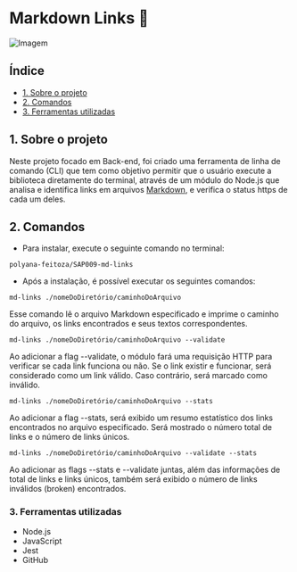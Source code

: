 # Markdown Links 🔗
![Imagem](https://user-images.githubusercontent.com/110297/42118443-b7a5f1f0-7bc8-11e8-96ad-9cc5593715a6.jpg)

## Índice
* [1. Sobre o projeto](#1-sobre-o-projeto)
* [2. Comandos](#2-como-usar)
* [3. Ferramentas utilizadas](#3-ferramentas)

## 1. Sobre o projeto

Neste projeto focado em Back-end, foi criado uma ferramenta de linha de comando (CLI) que tem como objetivo permitir que o usuário execute a biblioteca diretamente do terminal, através de um módulo do Node.js que analisa e identifica links em arquivos [Markdown](https://pt.wikipedia.org/wiki/Markdown), e verifica o status https de cada um deles.


## 2. Comandos

* Para instalar, execute o seguinte comando no terminal:

`polyana-feitoza/SAP009-md-links`

* Após a instalação, é possível executar os seguintes comandos:

`md-links ./nomeDoDiretório/caminhoDoArquivo`

Esse comando lê o arquivo Markdown especificado e imprime o caminho do arquivo, os links encontrados e seus textos correspondentes.

`md-links ./nomeDoDiretório/caminhoDoArquivo --validate`

Ao adicionar a flag --validate, o módulo fará uma requisição HTTP para verificar se cada link funciona ou não. Se o link existir e funcionar, será considerado como um link válido. Caso contrário, será marcado como inválido.

`md-links ./nomeDoDiretório/caminhoDoArquivo --stats`

Ao adicionar a flag --stats, será exibido um resumo estatístico dos links encontrados no arquivo especificado. Será mostrado o número total de links e o número de links únicos.

`md-links ./nomeDoDiretório/caminhoDoArquivo --validate --stats`

Ao adicionar as flags --stats e --validate juntas, além das informações de total de links e links únicos, também será exibido o número de links inválidos (broken) encontrados.

### 3. Ferramentas utilizadas

* Node.js
* JavaScript
* Jest
* GitHub

